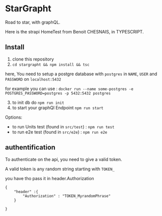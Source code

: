 # StarGrapht

Road to star, with graphQL.

Here is the strapi HomeTest from Benoit CHESNAIS, in TYPESCRIPT.


## Install

1. clone this repository
2. `cd stargrapht && npm install && tsc`

here, You need to setup a postgre database with `postgres` in `NAME`, `USER` and `PASSWORD` on `localhost:5432`

for example you can use :
 `docker run --name some-postgres -e POSTGRES_PASSWORD=postgres -p 5432:5432 postgres`

3. to init db do `npm run init`
4. to start your graphQl Endpoint `npm run start`

Options:
- to run Units test (found in `src/test`) : `npm run test`
- to run e2e test (found in `src/e2e`) : `npm run e2e`


## authentification

To authenticate on the api, you need to give a valid token.

A valid token  is any random string starting with `TOKEN_`

you have tho pass it in header.Authorization
```
{
    "header" :{
        "Authorization" : "TOKEN_MyrandomPhrase"
    }

}
```



